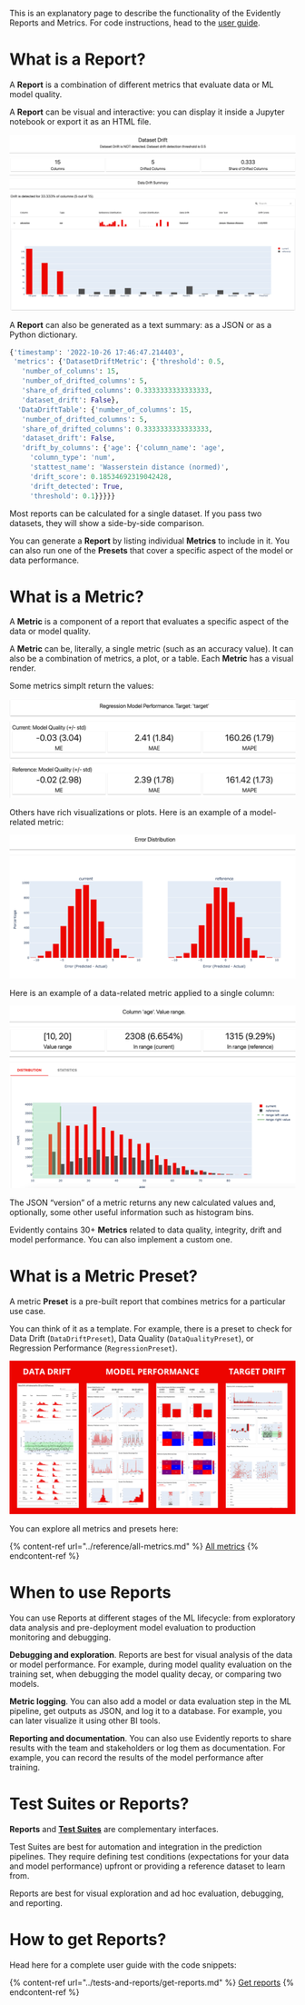 This is an explanatory page to describe the functionality of the Evidently Reports and Metrics. For code instructions, head to the [user guide](../tests-and-reports/get-reports.md).

# What is a Report?

A **Report** is a combination of different metrics that evaluate data or ML model quality. 

A **Report** can be visual and interactive: you can display it inside a Jupyter notebook or export it as an HTML file.

![Data Drift report example](../.gitbook/assets/reports/report_example_data_drift-min.png)

A **Report** can also be generated as a text summary: as a JSON or as a Python dictionary. 

```python
{'timestamp': '2022-10-26 17:46:47.214403',
 'metrics': {'DatasetDriftMetric': {'threshold': 0.5,
   'number_of_columns': 15,
   'number_of_drifted_columns': 5,
   'share_of_drifted_columns': 0.3333333333333333,
   'dataset_drift': False},
  'DataDriftTable': {'number_of_columns': 15,
   'number_of_drifted_columns': 5,
   'share_of_drifted_columns': 0.3333333333333333,
   'dataset_drift': False,
   'drift_by_columns': {'age': {'column_name': 'age',
     'column_type': 'num',
     'stattest_name': 'Wasserstein distance (normed)',
     'drift_score': 0.18534692319042428,
     'drift_detected': True,
     'threshold': 0.1}}}}}
```
Most reports can be calculated for a single dataset. If you pass two datasets, they will show a side-by-side comparison.

You can generate a **Report** by listing individual **Metrics** to include in it. You can also run one of the **Presets** that cover a specific aspect of the model or data performance. 

# What is a Metric?

A **Metric** is a component of a report that evaluates a specific aspect of the data or model quality. 

A **Metric** can be, literally, a single metric (such as an accuracy value). It can also be a combination of metrics, a plot, or a table. Each **Metric** has a visual render.

Some metrics simplt return the values:  

![RegressionQualityMetric](../.gitbook/assets/reports/metric_example_regression_quality-min.png)

Others have rich visualizations or plots. Here is an example of a model-related metric:

![RegressionErrorDistribution](../.gitbook/assets/reports/metric_example_error_distribution-min.png)

Here is an example of a data-related metric applied to a single column: 

![ColumnValueRangeMetric](../.gitbook/assets/reports/metric_example_value_range-min.png)

The JSON “version” of a metric returns any new calculated values and, optionally, some other useful information such as histogram bins. 

Evidently contains 30+ **Metrics** related to data quality, integrity, drift and model performance. You can also implement a custom one.

# What is a Metric Preset?

A metric **Preset** is a pre-built report that combines metrics for a particular use case.

You can think of it as a template. For example, there is a preset to check for Data Drift (`DataDriftPreset`), Data Quality (`DataQualityPreset`), or Regression Performance (`RegressionPreset`). 

![ColumnValueRangeMetric](../.gitbook/assets/reports/evidently_reports_min.png)

You can explore all metrics and presets here:

{% content-ref url="../reference/all-metrics.md" %}
[All metrics](all-metrics.md)
{% endcontent-ref %}

# When to use Reports

You can use Reports at different stages of the ML lifecycle: from exploratory data analysis and pre-deployment model evaluation to production monitoring and debugging.  

**Debugging and exploration**. Reports are best for visual analysis of the data or model performance. For example, during model quality evaluation on the training set, when debugging the model quality decay, or comparing two models.

**Metric logging**. You can also add a model or data evaluation step in the ML pipeline, get outputs as JSON, and log it to a database. For example, you can later visualize it using other BI tools.

**Reporting and documentation**. You can also use Evidently reports to share results with the team and stakeholders or log them as documentation. For example, you can record the results of the model performance after training.

# Test Suites or Reports?

**Reports** and **[Test Suites](../tests/overview.md)** are complementary interfaces. 

Test Suites are best for automation and integration in the prediction pipelines. They require defining test conditions (expectations for your data and model performance) upfront or providing a reference dataset to learn from.

Reports are best for visual exploration and ad hoc evaluation, debugging, and reporting. 

# How to get Reports?

Head here for a complete user guide with the code snippets:
 
{% content-ref url="../tests-and-reports/get-reports.md" %}
[Get reports](get-reports.md)
{% endcontent-ref %}
